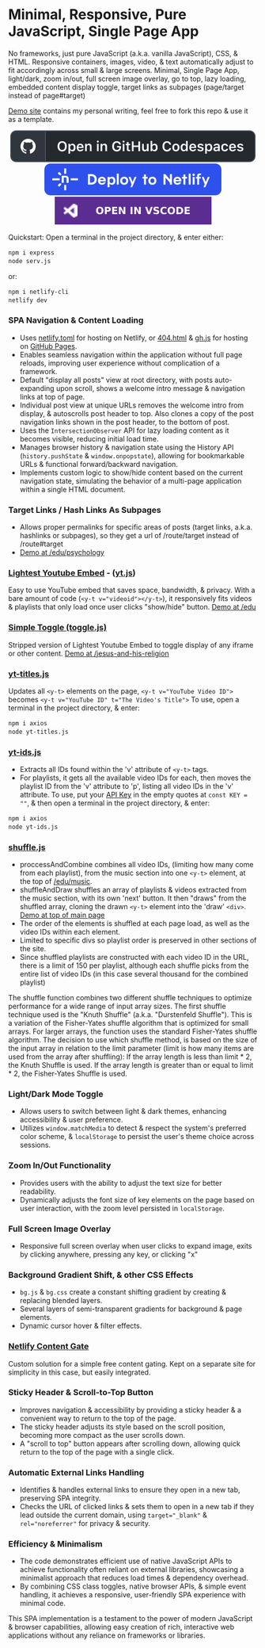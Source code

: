 # Minimal, Responsive, Pure JavaScript, Single Page App
No frameworks, just pure JavaScript (a.k.a. vanilla JavaScript), CSS, & HTML. Responsive containers, images, video, & text automatically adjust to fit accordingly across small & large screens. Minimal, Single Page App, light/dark, zoom in/out, full screen image overlay, go to top, lazy loading, embedded content display toggle, target links as subpages (page/target instead of page#target)

[Demo site](https://y0.netlify.app/) contains my personal writing, feel free to fork this repo & use it as a template.

<p align="center">
<a href="https://github.com/codespaces/new?repo=https://github.com/i1li/i1li.github.io"><img src="img/button-codespaces.svg" alt="Open in GitHub Codespaces"></a>
<a href="https://app.netlify.com/start/deploy?repository=https://github.com/i1li/i1li.github.io"><img src="img/button-netlify.svg" alt="Deploy to Netlify"></a>
<a href="https://vscode.dev/github/i1li/i1li.github.io"><img src="img/button-vscode.svg" alt="Open in VSCode"></a>
</p>

Quickstart: Open a terminal in the project directory, & enter either:
```bash
npm i express
node serv.js
```
or:
```bash
npm i netlify-cli
netlify dev
```

### SPA Navigation & Content Loading
-   Uses [netlify.toml](/netlify.toml) for hosting on Netlify, or [404.html](/404.html) & [gh.js](/js/gh.js) for hosting on [GitHub Pages](https://i1li.github.io/).
-   Enables seamless navigation within the application without full page reloads, improving user experience without complication of a framework.
-   Default "display all posts" view at root directory, with posts auto-expanding upon scroll, shows a welcome intro message & navigation links at top of page.
-   Individual post view at unique URLs removes the welcome intro from display, & autoscrolls post header to top. Also clones a copy of the post navigation links shown in the post header, to the bottom of post.
-   Uses the `IntersectionObserver` API for lazy loading content as it becomes visible, reducing initial load time.
-   Manages browser history & navigation state using the History API (`history.pushState` & `window.onpopstate`), allowing for bookmarkable URLs & functional forward/backward navigation.
-   Implements custom logic to show/hide content based on the current navigation state, simulating the behavior of a multi-page application within a single HTML document.

### Target Links / Hash Links As Subpages
-   Allows proper permalinks for specific areas of posts (target links, a.k.a. hashlinks or subpages), so they get a url of /route/target instead of /route#target
-   [Demo at /edu/psychology](https://y0.netlify.app/edu/psychology)

### [Lightest Youtube Embed](https://github.com/i1li/lightest-youtube-embed) - ([yt.js](/js/yt.js))
Easy to use YouTube embed that saves space, bandwidth, & privacy. With a bare amount of code (`<y-t v="videoid"></y-t>`), it responsively fits videos & playlists that only load once user clicks "show/hide" button. [Demo at /edu](https://y0.netlify.app/edu/)

### [Simple Toggle (toggle.js)](/js/toggle.js)
Stripped version of Lightest Youtube Embed to toggle display of any iframe or other content. [Demo at /jesus-and-his-religion](https://y0.netlify.app/jesus-and-his-religion/)

### [yt-titles.js](/yt-titles.js)
Updates all `<y-t>` elements on the page,  `<y-t v="YouTube Video ID">` becomes `<y-t v="YouTube ID" t="The Video's Title">` To use, open a terminal in the project directory, & enter:
```bash
npm i axios
node yt-titles.js
```

### [yt-ids.js](/yt-id.js)
- Extracts all IDs found within the 'v' attribute of `<y-t>` tags. 
- For playlists, it gets all the available video IDs for each, then moves the playlist ID from the 'v' attribute to 'p', listing all video IDs in the 'v' attribute. To use, put your [API Key](https://developers.google.com/youtube/v3/getting-started#before-you-start) in the empty quotes at `const KEY = ""`, & then open a terminal in the project directory, & enter:
```bash
npm i axios
node yt-ids.js
```

### [shuffle.js](/js/shuffle.js)
- proccessAndCombine combines all video IDs, (limiting how many come from each playlist), from the music section into one `<y-t>` element, at the top of [/edu/music](https://y0.netlify.app/edu/music).
- shuffleAndDraw shuffles an array of playlists & videos extracted from the music section, with its own 'next' button. It then "draws" from the shuffled array, cloning the drawn `<y-t>` element into the 'draw' `<div>`. [Demo at top of main page](https://y0.netlify.app/)
- The order of the elements is shuffled at each page load, as well as the video IDs within each element.
- Limited to specific divs so playlist order is preserved in other sections of the site.
- Since shuffled playlists are constructed with each video ID in the URL, there is a limit of 150 per playlist, although each shuffle picks from the entire list of video IDs (in this case several thousand for the combined playlist)

The shuffle function combines two different shuffle techniques to optimize performance for a wide range of input array sizes. The first shuffle technique used is the "Knuth Shuffle" (a.k.a. "Durstenfeld Shuffle"). This is a variation of the Fisher-Yates shuffle algorithm that is optimized for small arrays. For larger arrays, the function uses the standard Fisher-Yates shuffle algorithm. The decision to use which shuffle method, is based on the size of the input array in relation to the limit parameter (limit is how many items are used from the array after shuffling): If the array length is less than limit * 2, the Knuth Shuffle is used. If the array length is greater than or equal to limit * 2, the Fisher-Yates Shuffle is used.

### Light/Dark Mode Toggle
-   Allows users to switch between light & dark themes, enhancing accessibility & user preference.
-   Utilizes `window.matchMedia` to detect & respect the system's preferred color scheme, & `localStorage` to persist the user's theme choice across sessions.

### Zoom In/Out Functionality
-   Provides users with the ability to adjust the text size for better readability.
-   Dynamically adjusts the font size of key elements on the page based on user interaction, with the zoom level persisted in `localStorage`.

### Full Screen Image Overlay
-   Responsive full screen overlay when user clicks to expand image, exits by clicking anywhere, pressing any key, or clicking "x"

### Background Gradient Shift, & other CSS Effects
-   `bg.js` & `bg.css` create a constant shifting gradient by creating & replacing blended layers.
-   Several layers of semi-transparent gradients for background & page elements.
-   Dynamic cursor hover & filter effects.

### [Netlify Content Gate](https://github.com/i1li/netlify-content-gate)
Custom solution for a simple free content gating. Kept on a separate site for simplicity in this case, but easily integrated.

### Sticky Header & Scroll-to-Top Button
-   Improves navigation & accessibility by providing a sticky header & a convenient way to return to the top of the page.    
-   The sticky header adjusts its style based on the scroll position, becoming more compact as the user scrolls down.
-   A "scroll to top" button appears after scrolling down, allowing quick return to the top of the page with a single click.

### Automatic External Links Handling
-   Identifies & handles external links to ensure they open in a new tab, preserving SPA integrity.
-   Checks the URL of clicked links & sets them to open in a new tab if they lead outside the current domain, using `target="_blank"` & `rel="noreferrer"` for privacy & security.

### Efficiency & Minimalism
-   The code demonstrates efficient use of native JavaScript APIs to achieve functionality often reliant on external libraries, showcasing a minimalist approach that reduces load times & dependency overhead.
-   By combining CSS class toggles, native browser APIs, & simple event handling, it achieves a responsive, user-friendly SPA experience with minimal code.

This SPA implementation is a testament to the power of modern JavaScript & browser capabilities, allowing easy creation of rich, interactive web applications without any reliance on frameworks or libraries.
